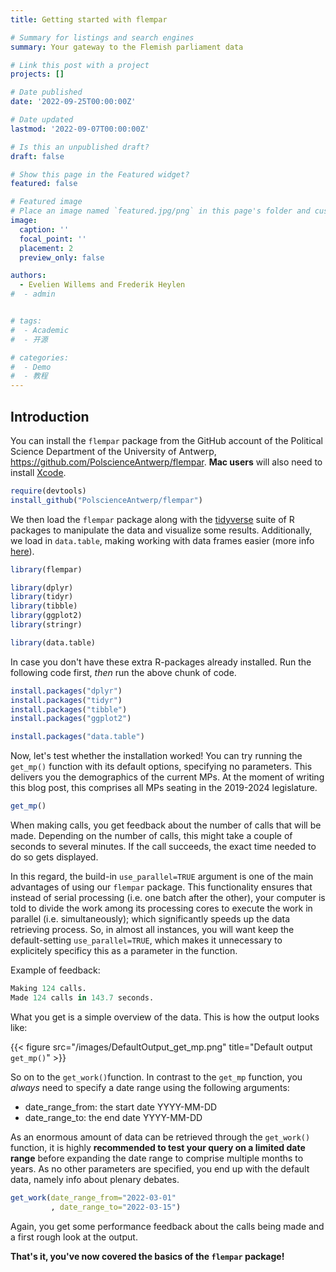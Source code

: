 ```yaml
---
title: Getting started with flempar

# Summary for listings and search engines
summary: Your gateway to the Flemish parliament data

# Link this post with a project
projects: []

# Date published
date: '2022-09-25T00:00:00Z'

# Date updated
lastmod: '2022-09-07T00:00:00Z'

# Is this an unpublished draft?
draft: false

# Show this page in the Featured widget?
featured: false

# Featured image
# Place an image named `featured.jpg/png` in this page's folder and customize its options here.
image:
  caption: ''
  focal_point: ''
  placement: 2
  preview_only: false

authors: 
  - Evelien Willems and Frederik Heylen
#  - admin


# tags:
#  - Academic
#  - 开源

# categories:
#  - Demo
#  - 教程
---
```


## Introduction

You can install the `flempar` package from the GitHub account of the Political Science Department of the University of Antwerp, <https://github.com/PolscienceAntwerp/flempar>. **Mac users** will also need to install [Xcode](https://apps.apple.com/be/app/xcode/id497799835?mt=12). 

```r
require(devtools) 
install_github("PolscienceAntwerp/flempar") 
```

We then load the `flempar` package along with the [tidyverse](https://www.tidyverse.org/packages/) suite of R packages to manipulate the data and visualize some results. Additionally, we load in `data.table`, making working with data frames easier (more info [here](https://cran.r-project.org/web/packages/data.table/vignettes/datatable-intro.html)). 

```r
library(flempar)

library(dplyr) 
library(tidyr) 
library(tibble) 
library(ggplot2) 
library(stringr)

library(data.table)
```

In case you don't have these extra R-packages already installed. Run the following code first, *then* run the above chunk of code.

```r
install.packages("dplyr") 
install.packages("tidyr") 
install.packages("tibble") 
install.packages("ggplot2") 

install.packages("data.table")
```

Now, let's test whether the installation worked! You can try running the `get_mp()` function with its default options, specifying no parameters. This delivers you the demographics of the current MPs. At the moment of writing this blog post, this comprises all MPs seating in the 2019-2024 legislature.

```r
get_mp()
```

When making calls, you get feedback about the number of calls that will be made. Depending on the number of calls, this might take a couple of seconds to several minutes. If the call succeeds, the exact time needed to do so gets displayed.

In this regard, the build-in `use_parallel=TRUE` argument is one of the main advantages of using our `flempar` package. This functionality ensures that instead of serial processing (i.e. one batch after the other), your computer is told to divide the work among its processing cores to execute the work in parallel (i.e. simultaneously); which significantly speeds up the data retrieving process. So, in almost all instances, you will want keep the default-setting `use_parallel=TRUE`, which makes it unnecessary to explicitely specificy this as a parameter in the function.

Example of feedback:

```r
Making 124 calls.
Made 124 calls in 143.7 seconds.  
```

What you get is a simple overview of the data. This is how the output looks like:

{{< figure src="/images/DefaultOutput_get_mp.png" title="Default output `get_mp()`" >}}

So on to the `get_work()`function. In contrast to the `get_mp` function, you *always* need to specify a date range using the following arguments:

* date_range_from: the start date YYYY-MM-DD
* date_range_to: the end date YYYY-MM-DD

As an enormous amount of data can be retrieved through the `get_work()` function, it is highly **recommended to test your query on a limited date range** before expanding the date range to comprise multiple months to years. As no other parameters are specified, you end up with the default data, namely info about plenary debates. 

```r
get_work(date_range_from="2022-03-01"
         , date_range_to="2022-03-15")
```
Again, you get some performance feedback about the calls being made and a first rough look at the output.

**That's it, you've now covered the basics of the `flempar` package!**


